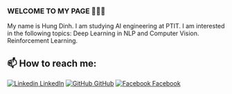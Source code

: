 ### WELCOME TO MY PAGE 👋👋👋
My name is Hung Dinh. I am studying AI engineering at PTIT. I am interested in the following topics: Deep Learning in NLP and Computer Vision. Reinforcement Learning.<br>
## 📫 How to reach me: 

[![Linkedin](https://i.stack.imgur.com/gVE0j.png) LinkedIn](https://www.linkedin.com/in/%C4%91inh-m%E1%BA%A1nh-h%C3%B9ng-756733270/) [![GitHub](https://i.stack.imgur.com/tskMh.png) GitHub](https://github.com/dmhung1508/) [![Facebook]([https://i.imgur.com/Zm64opH.png](https://i.stack.imgur.com/tskMh.png)) Facebook](https://www.facebook.com/best.spam.1508/)
